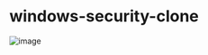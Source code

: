 # windows-security-clone

![image](https://github.com/user-attachments/assets/cb5baa9c-1682-4684-85da-976b1e81b203)
